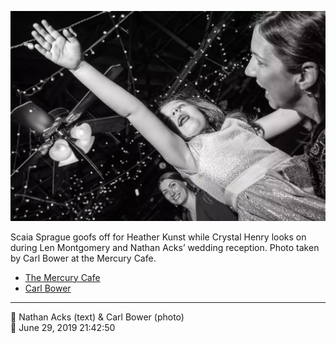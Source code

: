 ![Scaia Sprague goofs off for Heather Kunst](assets/2019-06-29-set-4-the-dance-57.webp)

Scaia Sprague goofs off for Heather Kunst while Crystal Henry looks on during Len Montgomery and Nathan Acks’ wedding reception. Photo taken by Carl Bower at the Mercury Cafe.

* [The Mercury Cafe](http://mercurycafe.com)
* [Carl Bower](https://carlbowerphotos.com)

- - - -

<span aria-hidden="true">👥</span> Nathan Acks (text) & Carl Bower (photo)  
<span aria-hidden="true">📅</span> June 29, 2019 21:42:50
